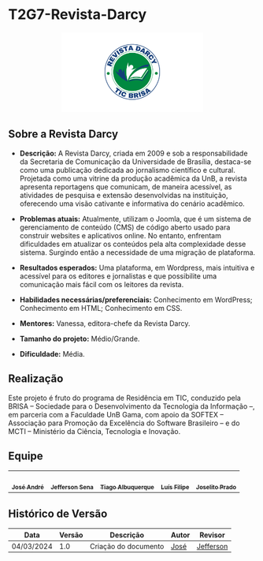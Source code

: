 # T2G7-Revista-Darcy

<div align="center">
    <img src="docs/assets/BRISArevistaDarcyLogo.png" style="width:30vw"/>
</div>

## Sobre a Revista Darcy
- **Descrição:** A Revista Darcy, criada em 2009 e sob a responsabilidade da Secretaria de Comunicação da Universidade de Brasília, destaca-se como uma publicação dedicada ao jornalismo científico e cultural. Projetada como uma vitrine da produção acadêmica da UnB, a revista apresenta reportagens que comunicam, de maneira acessível, as atividades de pesquisa e extensão desenvolvidas na instituição, oferecendo uma visão cativante e informativa do cenário acadêmico.

- **Problemas atuais:** Atualmente, utilizam o Joomla, que é um sistema de gerenciamento de conteúdo (CMS) de código aberto usado para construir websites e aplicativos online. No entanto, enfrentam dificuldades em atualizar os conteúdos pela alta complexidade desse sistema. Surgindo então a necessidade de uma migração de plataforma.
 
- **Resultados esperados:** Uma plataforma, em Wordpress, mais intuitiva e acessível para os editores e jornalistas e que  possibilite uma comunicação mais fácil com os leitores da revista.

- **Habilidades necessárias/preferenciais:** Conhecimento em WordPress; Conhecimento em HTML; Conhecimento em CSS.

- **Mentores:** Vanessa, editora-chefe da Revista Darcy.

- **Tamanho do projeto:**  Médio/Grande.

- **Dificuldade:** Média.

## Realização
Este projeto é fruto do programa de Residência em TIC, conduzido pela BRISA – Sociedade para o Desenvolvimento da Tecnologia da Informação –, em parceria com a Faculdade UnB Gama, com apoio da SOFTEX – Associação para Promoção da Excelência do Software Brasileiro – e do MCTI – Ministério da Ciência, Tecnologia e Inovação.

## Equipe

<table>
  <tr>
    <td align="center"><a href="https://github.com/joseandre25"><img style="border-radius: 50%;" src="https://avatars.githubusercontent.com/u/98027989?v=4" width="100px;" alt=""/><br /><sub><b>José André</b></sub></a><br />
    <td align="center"><a href="https://github.com/JeffersonSenaa"><img style="border-radius: 50%;" src="https://avatars.githubusercontent.com/u/73854228?v=4" width="100px;" alt=""/><br /><sub><b>Jefferson Sena</b></sub></a><br />
    <td align="center"><a href="https://github.com/Tiago1604"><img style="border-radius: 50%;" src="https://avatars.githubusercontent.com/u/98188815?v=4" width="100px;" alt=""/><br /><sub><b>Tiago Albuquerque</b></sub></a><br />
    <td align="center"><a href="https://github.com/luisfilipe3"><img style="border-radius: 50%;" src="https://avatars.githubusercontent.com/u/135170965?v=4" width="100px;" alt=""/><br /><sub><b>Luís Filipe</b></sub></a><br /><a href="Link git" title="Rocketseat"></a></td>
    <td align="center"><a href="https://github.com/joselitopradomarques"><img style="border-radius: 50%;" src="https://avatars.githubusercontent.com/u/22534900?v=4" width="100px;" alt=""/><br /><sub><b>Joselito Prado</b></sub></a><br />
  </tr>
</table>


## Histórico de Versão

| Data | Versão | Descrição |  Autor   |   Revisor  |
| ---- | ------ | ----------| ------- | --------- |
| 04/03/2024 |       1.0   | Criação do documento | [José](https://github.com/joseandre25) | [Jefferson](https://github.com/JeffersonSenaa) |
